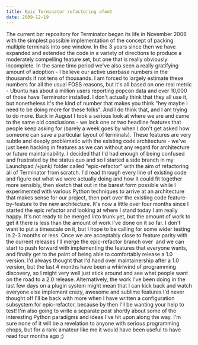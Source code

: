 ```yaml
---
title: Epic Terminator refactoring afoot
date: 2009-12-19
---
```


The current bzr repository for Terminator began its life in November 2006 with the simplest possible implementation of the concept of packing multiple terminals into one window. In the 3 years since then we have expanded and extended the code in a variety of directions to produce a moderately compelling feature set, but one that is really obviously incomplete.
In the same time period we've also seen a really gratifying amount of adoption - I believe our active userbase numbers in the thousands if not tens of thousands. I am forced to largely estimate these numbers for all the usual FOSS reasons, but it's all based on one real metric - Ubuntu has about a million users reporting popcon data and over 10,000 of those have Terminator installed. I don't actually think that they all use it, but nonetheless it's the kind of number that makes you think "hey maybe I need to be doing more for these folks".
And I do think that, and I am trying to do more.
Back in August I took a serious look at where we are and came to the same old conclusions - we lack one or two headline features that people keep asking for (barely a week goes by when I don't get asked how someone can save a particular layout of terminals). These features are very subtle and deeply problematic with the existing code architecture - we've just been hacking in features as we can without any regard for architecture or future maintainability.
I decided that I'd had enough of being confused and frustrated by the status quo and so I started a side branch in my Launchpad /+junk/ folder called "epic-refactor" with the aim of refactoring all of Terminator from scratch. I'd read through every line of existing code and figure out what we were actually doing and how it could fit together more sensibly, then sketch that out in the barest form possible while I experimented with various Python techniques to arrive at an architecture that makes sense for our project, then port over the existing code feature-by-feature to the new architecture.
It's now a little over four months since I started the epic refactor and looking at where I stand today I am really happy. It's not ready to be merged into trunk yet, but the amount of work to get it there is less than the amount of work I've done on it so far. I don't want to put a timescale on it, but I hope to be calling for some wider testing in 2-3 months or less.
Once we are acceptably close to feature parity with the current releases I'll merge the epic-refactor branch over  and we can start to push forward with implementing the features that everyone wants, and finally get to the point of being able to comfortably release a 1.0 version.
I'd always thought that I'd hand over maintainership after a 1.0 version, but the last 4 months have been a whirlwind of programming discovery, so I might very well just stick around and see what people want on the road to a 2.0 release. Alternatively, the work I've been doing in the last few days on a plugin system might mean that I can kick back and watch everyone else implement crazy, awesome and sublime features I'd never thought of!
I'll be back with more when I have written a configuration subsystem for epic-refactor, because by then I'll be wanting your help to test!
I'm also going to write a separate post shortly about some of the interesting Python paradigms and ideas I've hit upon along the way. I'm sure none of it will be a revelation to anyone with serious programming chops, but for a rank amateur like me it would have been useful to have read four months ago ;)
